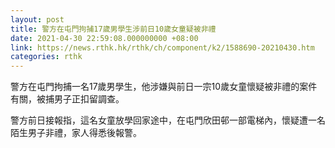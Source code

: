 ```yaml
---
layout: post
title: 警方在屯門拘捕17歲男學生涉前日10歲女童疑被非禮
date: 2021-04-30 22:59:08.000000000 +08:00
link: https://news.rthk.hk/rthk/ch/component/k2/1588690-20210430.htm
categories: rthk
---
```


警方在屯門拘捕一名17歲男學生，他涉嫌與前日一宗10歲女童懷疑被非禮的案件有關，被捕男子正扣留調查。

警方前日接報指，這名女童放學回家途中，在屯門欣田邨一部電梯內，懷疑遭一名陌生男子非禮，家人得悉後報警。
